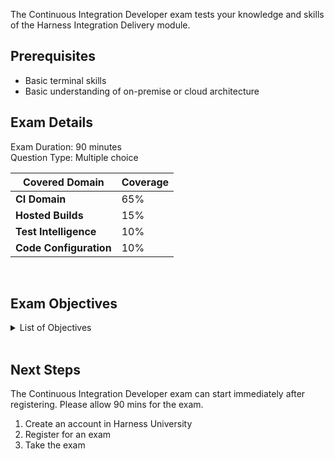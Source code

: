 The Continuous Integration Developer exam tests your knowledge and skills of the Harness Integration Delivery module.  

## Prerequisites

- Basic terminal skills
- Basic understanding of on-premise or cloud architecture

## Exam Details 

Exam Duration: 90 minutes <br/>
Question Type: Multiple choice

| Covered Domain                                | Coverage         |
| ----------------------------------- | --------------- |
| **CI Domain** | 65% |
| **Hosted Builds** | 15% |
| **Test Intelligence** | 10% |
| **Code Configuration** | 10% |


<br />

## Exam Objectives 

<details>
<summary>List of Objectives</summary>

The following is a detailed list of exam objectives:

| # | Objectives |
| --- | --- |
| **1** | **Harness Basics, Platform Entities, And Key Concepts** |
| 1.1 | Describe Continuous Integration Fundamentals |
| 1.2 | Understand Artifacts And Packages |
| 1.3 | Utilize The "Pipeline, Stages, Step Groups, Steps" Schema |
| 1.4 | Illistruate Harness Hierarchy "Account, Organizations, Projects" |
| 1.5 | Describe Artifact Repos |
| 1.6 | Configure Artifact Repos |
| 1.7 | Describe Build Infrastructures And Platforms |
| 1.8 | Configure Build Infrastructures And Platforms |
| 1.9 | Describe Different Options For CI Build Infrastructures |
| 1.10 | Harness Cloud - Describe the Supported Platform And Os (Linux, Mac, Windows) |
| 1.11 | Harness Cloud - Test Build Infrastructure On Harness Cloud |
| 1.12 | Define Connectors (You Can Use Source Providers, Artifact Repos, Cloud Providers, Etc) |
| 1.13 | Configure A Git Connector |
| 1.14 | Configure A Docker Hub Connector |
| 1.15 | Understand the Harness Delegate Role For The CI Capability |
| 1.16 | Describe Pipeline Studio Vs Yaml Structure |
| 1.17 | Secrets Management - Describe Possible Usages For Harness CI |
| 1.18 | Secrets Management - How To Retrieve And Render Secrets Using Harness Expressions |
| 1.19 | Describe Harness Variables And Expressions |
| 1.20 | Configure And Use Variables And Expressions |
| 1.21 | Describe Built-In Variables |
| 1.22 | Describe Built-In CI Codebase Variables |
| 1.23 | Describe Default Settings |
| 1.24 | Configure Default Settings |
| 1.25 | Identify Types Of Artifacts |
| 1.26 | Identify Scanning Options |
| 1.27 | Describe The Harness Manager |
| 1.28 | Describe The Harness Delegate |
| **2** | **Harness CI Pipelines And Their Features** |
| 2.1 | Describe Harness Step Library For CI Stages |
| 2.2 | Describe Codebase Configuration |
| 2.3 | Utilize Codebase Configuration |
| 2.4 | Describe Shared Paths |
| 2.5 | Configure Shared Paths |
| 2.6 | Describe Drone/CI Plugins |
| 2.7 | Identify Common Drone/CI Plugins |
| 2.8 | Configure A Plugin Step |
| 2.9 | Describe Caching And Caching Intelligence |
| 2.10 | Configure Caching And Caching Intelligence |
| 2.11 | Describe Remote Docker Layer Caching |
| 2.12 | Configure Remote Docker Layer Caching |
| 2.13 | Describe Harness Test Intelligence |
| 2.14 | Utilize Harness Test Intelligence |
| 2.15 | Describe Triggers For CI |
| 2.16 | Configure Triggers For CI |
| 2.17 | Configure Custom Webhook Triggers |
| 2.18 | Describe Input Sets And Overlays |
| 2.19 | Configure Input Sets And Overlays |
| 2.20 | Describe Failure Strategies |
| 2.21 | Configure Failure Strategies |
| 2.22 | Describe Conditional Execution |
| 2.23 | Perform A Conditional Execution |
| 2.24 | Describe Looping Strategies (Matrix, Repeat, Parallelism) |
| 2.25 | Configure Looping Strategies (Matrix, Repeat, Parallelism) |
| 2.26 | Advanced Options - Describe Timeout Settings |
| 2.27 | Advanced Options - Describe Selective Stage(S) Executions |
| 2.28 | Describe Notifications - Based On Pipeline Events |
| 2.29 | Configure Notifications - Based On Pipeline Events |
| 2.30 | Describe How To Run Steps On Host Vs Containers |
| 2.31 | Configure To Send Pr Status Updates |
| 2.32 | Describe How To Test For Swimlanes With Harness Run Test Step |
| 2.33 | Configure Run Test Step |
| 2.34 | Configure Outputs From One Step To Another |
| 2.35 | Step Library - Describe Save And Restore Cache In The Pipeline |
| 2.36 | Step Library - Configure Save And Restore Cache In The Pipeline |
| 2.37 | Step Library - Describe Background Steps |
| 2.38 | Step Library - Configure A Background Stepconfigure Service Dependencies (SQL Instances, Elasticsearch, Dind, Etc.) - Adding Steps To A Stage |
| 2.39 | Step Library - Describe Git Clone Step |
| 2.40 | Step Library - Configure A Git Clone Step |
| 2.41 | Build An Artifact And Send To An Artifact Repo |
| 2.42 | Build A Container Image And Send It To A Container Registry |
| 2.43 | Perform Integration Test From Host Versus From A Container |
| 2.44 | Describe Chained Pipelines |
| 2.45 | Configure Chained Pipelines |
| 2.46 | Describe Github Actions Support |
| 2.47 | Configure A Github Actions Step |
| **3** | **Harness User Interface Features For CI** |
| 3.1 | Describe The Overview Tab |
| 3.2 | Describe The Build And Pipelines Tabs |
| 3.3 | Describe And Configure Tags |
| 3.4 | Pipeline Studio - Describe The Execution History Tab |
| 3.5 | Step - Describe Details, Inputs, Outputs |
| **4** | **Rbac, Best Practices, And Small Configuration Tasks** |
| 4.1 | Elaborate On Anonymous Docker Image Pulls And Their Risks |
| 4.2 | Utilize Images When Shells Are Not Available |
| 4.3 | Debug A Pipeline Step By Running The Step Locally (Troubleshooting) |
| 4.4 | Describe Harness Cloud Characteristics And Its Advantages |
| 4.5 | Configure Git Experience For CI (Pipeline) |
| 4.6 | Credentials And Permissions - Configure Or Elaborate On User And Groups For Acc, Org, And Project Levels |
| 4.7 | Do A Basic Delegate Installation |
| 4.8 | Set Container Resources - Limit Memory And Limit CPU |                                

</details>

<br />

## Next Steps

The Continuous Integration Developer exam can start immediately after registering. Please allow 90 mins for the exam.

1. Create an account in Harness University
2. Register for an exam 
3. Take the exam
